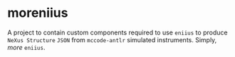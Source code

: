 # moreniius
A project to contain custom components required to use `eniius` to produce `NeXus Structure` `JSON` from `mccode-antlr` simulated instruments.
Simply, _more_ `eniius`.
